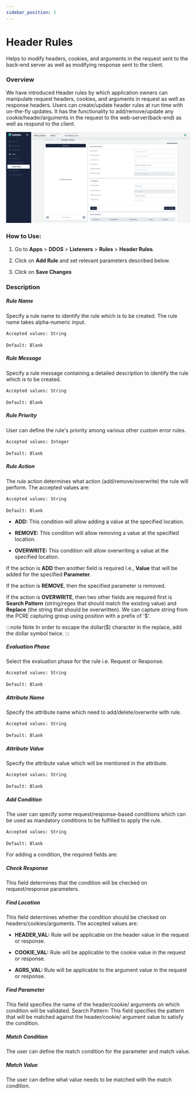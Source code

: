 ```yaml
---
sidebar_position: 3
---
```


# Header Rules
Helps to modify headers, cookies, and arguments in the request sent to the back-end server as well as modifying response sent to the client.

### Overview 
We have introduced Header rules by which application owners can manipulate request headers, cookies, and arguments in request as well as response headers. Users can create/update header rules at run time with on-the-fly updates. It has the functionality to add/remove/update any cookie/header/arguments in the request to the web-server(back-end) as well as respond to the client.

![Header rule](/img/ddos/v7/docs/header.png)

### How to Use:

1. Go to **Apps** > **DDOS** > **Listeners** > **Rules** > **Header Rules**.

2. Click on **Add Rule** and set relevant parameters described below.

3. Click on **Save Changes**

### Description

##### **Rule Name**

Specify a rule name to identify the rule which is to be created. The rule name takes alpha-numeric input.

    Accepted values: String

    Default: Blank

##### **Rule Message**

Specify a rule message containing a detailed description to identify the rule which is to be created.

    Accepted values: String

    Default: Blank

##### **Rule Priority**

User can define the rule's priority among various other custom error rules.

    Accepted values: Integer

    Default: Blank

##### **Rule Action**

The rule action determines what action (add/remove/overwrite) the rule will perform. The accepted values are:

    Accepted values: String

    Default: Blank

 - **ADD:** This condition will allow adding a value at the specified location.

 - **REMOVE:** This condition will allow removing a value at the specified location.

 - **OVERWRITE:** This condition will allow overwriting a value at the specified location.

If the action is **ADD** then another field is required I.e., **Value** that will be added for the specified **Parameter**.

If the action is **REMOVE**, then the specified parameter is removed.

If the action is **OVERWRITE**, then two other fields are required first is **Search Pattern** (string/regex that should match the existing value) and **Replace** (the string that should be overwritten). We can capture string from the PCRE capturing group using position with a prefix of '$'. 

:::note Note
In order to escape the dollar($) character in the replace, add the dollar symbol twice.
:::

##### **Evaluation Phase**

Select the evaluation phase for the rule i.e. Request or Response.

    Accepted values: String

    Default: Blank

##### **Attribute Name**

Specify the attribute name which need to add/delete/overwrite with rule.

    Accepted values: String

    Default: Blank

##### **Attribute Value**

Specify the attribute value which will be mentioned in the attribute.

    Accepted values: String

    Default: Blank

##### **Add Condition**

The user can specify some request/response-based conditions which can be used as mandatory conditions to be fulfilled to apply the rule.

    Accepted values: String

    Default: Blank

For adding a condition, the required fields are:


##### **Check Response**

This field determines that the condition will be checked on request/response parameters.

##### **Find Location**

This field determines whether the condition should be checked on headers/cookies/arguments. The accepted values are:

 - **HEADER_VAL:** Rule will be applicable on the header value in the request or response.

 - **COOKIE_VAL:** Rule will be applicable to the cookie value in the request or response.

 - **AGRS_VAL:** Rule will be applicable to the argument value in the request or response. 

##### **Find Parameter**

This field specifies the name of the header/cookie/ arguments on which condition will be validated. Search Pattern: This field specifies the pattern that will be matched against the header/cookie/ argument value to satisfy the condition.

##### **Match Condition**

The user can define the match condition for the parameter and match value.

##### **Match Value**

The user can define what value needs to be matched with the match condition.

